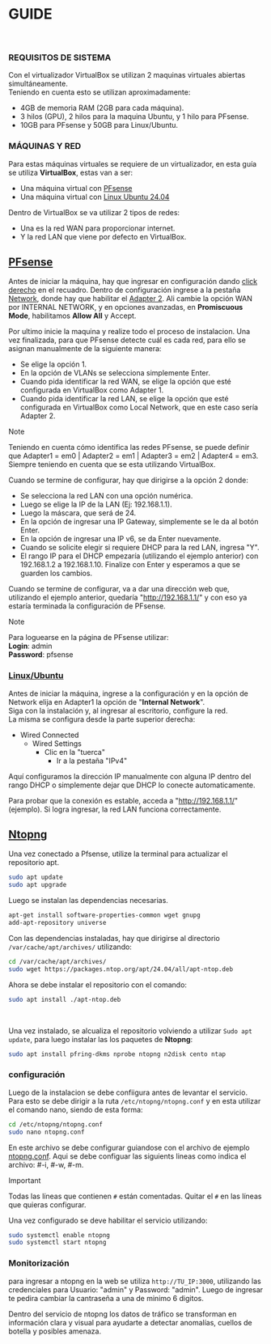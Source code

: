 # GUIDE
</br>

### REQUISITOS DE SISTEMA  
Con el virtualizador VirtualBox se utilizan 2 maquinas virtuales abiertas simultáneamente.  
Teniendo en cuenta esto se utilizan aproximadamente:  
* 4GB de memoria RAM (2GB para cada máquina).  
* 3 hilos (GPU), 2 hilos para la maquina Ubuntu, y 1 hilo para PFsense.  
* 10GB para PFsense y 50GB para Linux/Ubuntu.

### MÁQUINAS Y RED
Para estas máquinas virtuales se requiere de un virtualizador, en esta guía se utiliza **VirtualBox**, estas van a ser:  
- Una máquina virtual con [PFsense](https://www.pfsense.org/download/)
- Una máquina virtual con [Linux Ubuntu 24.04](https://ubuntu.com/download/desktop)
  
Dentro de VirtualBox se va utilizar 2 tipos de redes:  
* Una es la red WAN para proporcionar internet.  
* Y la red LAN que viene por defecto en VirtualBox.

## <ins>PFsense</ins>
Antes de iniciar la máquina, hay que ingresar en configuración dando <ins>click derecho</ins> en el recuadro. Dentro de configuración ingrese a la pestaña <ins>Network</ins>, donde hay que habilitar el <ins>Adapter 2</ins>. Ali cambie la opción WAN por INTERNAL NETWORK, y en opciones avanzadas, en **Promiscuous Mode**, habilitamos **Allow All** y Accept.

Por ultimo inicie la maquina y realize todo el proceso de instalacion. Una vez finalizada, para que PFsense detecte cuál es cada red, para ello se asignan manualmente de la siguiente manera:
* Se elige la opción 1.
* En la opción de VLANs se selecciona simplemente Enter.
* Cuando pida identificar la red WAN, se elige la opción que esté configurada en VirtualBox como Adapter 1.
* Cuando pida identificar la red LAN, se elige la opción que esté configurada en VirtualBox como Local Network, que en este caso sería Adapter 2.

> [!NOTE]  
> Teniendo en cuenta cómo identifica las redes PFsense, se puede definir que Adapter1 = em0 | Adapter2 = em1 | Adapter3 = em2 | Adapter4 = em3. Siempre teniendo en cuenta que se esta utilizando VirtualBox.

Cuando se termine de configurar, hay que dirigirse a la opción 2 donde:

* Se selecciona la red LAN con una opción numérica.
* Luego se elige la IP de la LAN (Ej: 192.168.1.1).
* Luego la máscara, que será de 24.
* En la opción de ingresar una IP Gateway, simplemente se le da al botón Enter.
* En la opción de ingresar una IP v6, se da Enter nuevamente.
* Cuando se solicite elegir si requiere DHCP para la red LAN, ingresa "Y".
* El rango IP para el DHCP empezaría (utilizando el ejemplo anterior) con 192.168.1.2 a 192.168.1.10. Finalize con Enter y esperamos a que se guarden los cambios.

Cuando se termine de configurar, va a dar una dirección web que, utilizando el ejemplo anterior, quedaría "http://192.168.1.1/" y con eso ya estaría terminada la configuración de PFsense.

> [!NOTE]  
> Para loguearse en la página de PFsense utilizar:  
> **Login**: admin  
> **Password**: pfsense

### <ins>Linux/Ubuntu</ins> 
Antes de iniciar la máquina, ingrese a la configuración y en la opción de Network elija en Adapter1 la opción de "**Internal Network**".  
Siga con la instalación y, al ingresar al escritorio, configure la red.</br>
La misma se configura desde la parte superior derecha:
* Wired Connected
  * Wired Settings
    * Clic en la "tuerca"
      * Ir a la pestaña "IPv4"

Aquí configuramos la dirección IP manualmente con alguna IP dentro del rango DHCP o simplemente dejar que DHCP lo conecte automaticamente.

Para probar que la conexión es estable, acceda a "http://192.168.1.1/" (ejemplo). Si logra ingresar, la red LAN funciona correctamente.

## <ins>Ntopng</ins>
Una vez conectado a Pfsense, utilize la terminal para actualizar el repositorio apt.

```bash
sudo apt update
sudo apt upgrade
```

Luego se instalan las dependencias necesarias.

```bash
apt-get install software-properties-common wget gnupg
add-apt-repository universe
```

Con las dependencias instaladas, hay que dirigirse al directorio `/var/cache/apt/archives/` utilizando:

```bash
cd /var/cache/apt/archives/
sudo wget https://packages.ntop.org/apt/24.04/all/apt-ntop.deb
```

Ahora se debe instalar el repositorio con el comando:

```bash
sudo apt install ./apt-ntop.deb
```
</br>

Una vez instalado, se alcualiza el repositorio volviendo a utilizar `Sudo apt update`, para luego instalar las los paquetes de **Ntopng**:

```bash
sudo apt install pfring-dkms nprobe ntopng n2disk cento ntap
```

### configuración 

Luego de la instalacion se debe confiigura antes de levantar el servicio. Para esto se debe dirigir a la ruta `/etc/ntopng/ntopng.conf` y en esta utilizar el comando nano, siendo de esta forma:

```bash
cd /etc/ntopng/ntopng.conf
sudo nano ntopng.conf
```

En este archivo se debe configurar guiandose con el archivo de ejemplo [ntopng.conf](/Documentación/ntopng.conf). Aqui se debe configuar las siguients lineas como indica el archivo: #-i, #-w, #-m.

> [!IMPORTANT]  
> Todas las líneas que contienen `#` están comentadas. Quitar el `#` en las líneas que quieras configurar.

Una vez configurado se deve habilitar el servicio utilizando:

```bash
sudo systemctl enable ntopng
sudo systemctl start ntopng
```

### Monitorización

para ingresar a ntopng en la web se utiliza `http://TU_IP:3000`, utilizando las credenciales para Usuario: "admin" y Password: "admin". Luego de ingresar te pedira cambiar la cantraseña a una de minimo 6 digitos.

Dentro del servicio de ntopng los datos de tráfico se transforman en información clara y visual para ayudarte a detectar anomalías, cuellos de botella y posibles amenaza.










